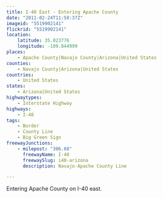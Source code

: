 ```yaml
---
title: I-40 East - Entering Apache County
date: "2011-02-24T11:58:37Z"
imageid: "5519902141"
flickrid: "5519902141"
location:
    latitude: 35.023776
    longitude: -109.844999
places:
    - Apache County|Navajo County|Arizona|United States
counties:
    - Navajo County|Arizona|United States
countries:
    - United States
states:
    - Arizona|United States
highwaytypes:
    - Interstate Highway
highways:
    - I-40
tags:
    - Border
    - County Line
    - Big Green Sign
freewayJunctions:
    - milepost: "306.68"
      freewayName: I-40
      freewaySlug: i40-arizona
      description: Navajo-Apache County Line

---
```

Entering Apache County on I-40 east.